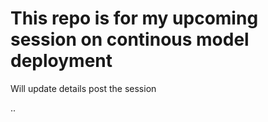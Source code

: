 # This repo is for my upcoming session on continous model deployment
Will update details post the session 

..
